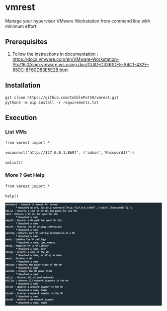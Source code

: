 # vmrest

Manage your hypervisor VMware Workstation from command line with minimum effort

## Prerequisites
1) Follow the instructions in documentation :
https://docs.vmware.com/en/VMware-Workstation-Pro/16.0/com.vmware.ws.using.doc/GUID-C3361DF5-A4C1-432E-850C-8F60D83E5E2B.html

## Installation
```
git clone https://github.com/CobblePot59/vmrest.git
python3 -m pip install -r requirements.txt
```

## Execution

### List VMs
```
from vmrest import *

vwconnect('http://127.0.0.1:8697', ('admin','Password1!'))

vmlist()
```

### More ? Get Help
```
from vmrest import *

help()
```
![alt vmrest_help](https://raw.githubusercontent.com/CobblePot59/vmrest/main/pictures/vmrest_help.png)
